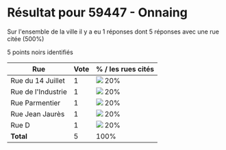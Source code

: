 # Résultat pour 59447 - Onnaing

Sur l'ensemble de la ville il y a eu 1 réponses dont 5 réponses avec une rue citée (500%)

5 points noirs identifiés

| Rue | Vote | % / les rues cités|
|-----|------|-------------------|
| Rue du 14 Juillet | 1 | <img src="../../img/bar_20.gif" />&nbsp;20%|
| Rue de l'Industrie | 1 | <img src="../../img/bar_20.gif" />&nbsp;20%|
| Rue Parmentier | 1 | <img src="../../img/bar_20.gif" />&nbsp;20%|
| Rue Jean Jaurès | 1 | <img src="../../img/bar_20.gif" />&nbsp;20%|
| Rue D | 1 | <img src="../../img/bar_20.gif" />&nbsp;20%|
| **Total** | 5 | 100%|
